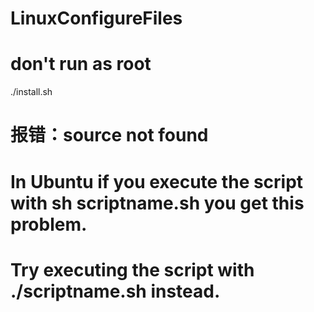 # LinuxConfigureFiles

# don't run as root
./install.sh

# 报错：source not found
# In Ubuntu if you execute the script with sh scriptname.sh you get this problem.
# Try executing the script with ./scriptname.sh instead.
